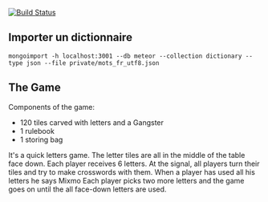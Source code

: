 [![Build Status](https://travis-ci.org/jlboes/mixmo.svg?branch=master)](https://travis-ci.org/jlboes/mixmo)


## Importer un dictionnaire

```
mongoimport -h localhost:3001 --db meteor --collection dictionary --type json --file private/mots_fr_utf8.json
```

## The Game
Components of the game:
- 120 tiles carved with letters and a Gangster
- 1 rulebook
- 1 storing bag

It's a quick letters game.
The letter tiles are all in the middle of the table face down.
Each player receives 6 letters.
At the signal, all players turn their tiles and try to make crosswords with them.
When a player has used all his letters he says Mixmo
Each player picks two more letters and the game goes on until the all face-down letters are used.

